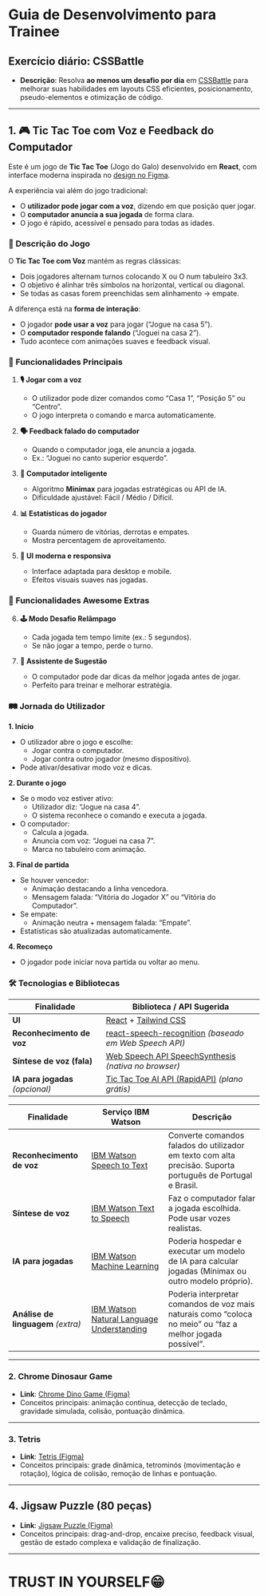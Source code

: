 # Guia de Desenvolvimento para Trainee

## Exercício diário: CSSBattle  
- **Descrição**: Resolva **ao menos um desafio por dia** em [CSSBattle](https://cssbattle.dev/) para melhorar suas habilidades em layouts CSS eficientes, posicionamento, pseudo-elementos e otimização de código.

---

## 1. 🎮 Tic Tac Toe com Voz e Feedback do Computador

Este é um jogo de **Tic Tac Toe** (Jogo do Galo) desenvolvido em **React**, com interface moderna inspirada no [design no Figma](https://www.figma.com/design/mHpnLMwTEDLXoDQQNpBbZN/Tic-Tac-Toe-Game-UI--Community-?t=5GGtCNfv3ZQ59n4F-0).  

A experiência vai além do jogo tradicional:
- O **utilizador pode jogar com a voz**, dizendo em que posição quer jogar.
- O **computador anuncia a sua jogada** de forma clara.
- O jogo é rápido, acessível e pensado para todas as idades.

### 📖 Descrição do Jogo

O **Tic Tac Toe com Voz** mantém as regras clássicas:
- Dois jogadores alternam turnos colocando X ou O num tabuleiro 3x3.
- O objetivo é alinhar três símbolos na horizontal, vertical ou diagonal.
- Se todas as casas forem preenchidas sem alinhamento → empate.

A diferença está na **forma de interação**:
- O jogador **pode usar a voz** para jogar (“Jogue na casa 5”).
- O **computador responde falando** (“Joguei na casa 2”).
- Tudo acontece com animações suaves e feedback visual.

### 🌟 Funcionalidades Principais

1. **🎙 Jogar com a voz**
   - O utilizador pode dizer comandos como “Casa 1”, “Posição 5” ou “Centro”.
   - O jogo interpreta o comando e marca automaticamente.

2. **🗣 Feedback falado do computador**
   - Quando o computador joga, ele anuncia a jogada.
   - Ex.: “Joguei no canto superior esquerdo”.

3. **🤖 Computador inteligente**
   - Algoritmo **Minimax** para jogadas estratégicas ou API de IA.
   - Dificuldade ajustável: Fácil / Médio / Difícil.

4. **📊 Estatísticas do jogador**
   - Guarda número de vitórias, derrotas e empates.
   - Mostra percentagem de aproveitamento.

5. **🎨 UI moderna e responsiva**
   - Interface adaptada para desktop e mobile.
   - Efeitos visuais suaves nas jogadas.

### 🚀 Funcionalidades Awesome Extras

6. **🕹 Modo Desafio Relâmpago**
   - Cada jogada tem tempo limite (ex.: 5 segundos).
   - Se não jogar a tempo, perde o turno.

7. **🎯 Assistente de Sugestão**
   - O computador pode dar dicas da melhor jogada antes de jogar.
   - Perfeito para treinar e melhorar estratégia.

### 🛤 Jornada do Utilizador

**1. Início**
- O utilizador abre o jogo e escolhe:
  - Jogar contra o computador.
  - Jogar contra outro jogador (mesmo dispositivo).
- Pode ativar/desativar modo voz e dicas.

**2. Durante o jogo**
- Se o modo voz estiver ativo:
  - Utilizador diz: “Jogue na casa 4”.
  - O sistema reconhece o comando e executa a jogada.
- O computador:
  - Calcula a jogada.
  - Anuncia com voz: “Joguei na casa 7”.
  - Marca no tabuleiro com animação.

**3. Final de partida**
- Se houver vencedor:
  - Animação destacando a linha vencedora.
  - Mensagem falada: “Vitória do Jogador X” ou “Vitória do Computador”.
- Se empate:
  - Animação neutra + mensagem falada: “Empate”.
- Estatísticas são atualizadas automaticamente.

**4. Recomeço**
- O jogador pode iniciar nova partida ou voltar ao menu.



### 🛠 Tecnologias e Bibliotecas

| Finalidade                      | Biblioteca / API Sugerida                                                                                   |
|----------------------------------|--------------------------------------------------------------------------------------------------------------|
| **UI**                           | [React](https://react.dev/) + [Tailwind CSS](https://tailwindcss.com/)                                       |
| **Reconhecimento de voz**        | [react-speech-recognition](https://www.npmjs.com/package/react-speech-recognition) *(baseado em Web Speech API)* |
| **Síntese de voz (fala)**        | [Web Speech API SpeechSynthesis](https://developer.mozilla.org/en-US/docs/Web/API/SpeechSynthesis) *(nativa no browser)* |
| **IA para jogadas** *(opcional)* | [Tic Tac Toe AI API (RapidAPI)](https://rapidapi.com/themaxgoldman/api/tic-tac-toe-ai) *(plano grátis)*       |

| Finalidade                         | Serviço IBM Watson                                                                                           | Descrição                                                                                                   |
| ---------------------------------- | ------------------------------------------------------------------------------------------------------------ | ----------------------------------------------------------------------------------------------------------- |
| **Reconhecimento de voz**          | [IBM Watson Speech to Text](https://www.ibm.com/cloud/watson-speech-to-text)                                 | Converte comandos falados do utilizador em texto com alta precisão. Suporta português de Portugal e Brasil. |
| **Síntese de voz**                 | [IBM Watson Text to Speech](https://www.ibm.com/cloud/watson-text-to-speech)                                 | Faz o computador falar a jogada escolhida. Pode usar vozes realistas.                                       |
| **IA para jogadas**                | [IBM Watson Machine Learning](https://www.ibm.com/cloud/machine-learning)                                    | Poderia hospedar e executar um modelo de IA para calcular jogadas (Minimax ou outro modelo próprio).        |
| **Análise de linguagem** *(extra)* | [IBM Watson Natural Language Understanding](https://www.ibm.com/cloud/watson-natural-language-understanding) | Poderia interpretar comandos de voz mais naturais como “coloca no meio” ou “faz a melhor jogada possível”.  |

---

### 2. Chrome Dinosaur Game  
- **Link**: [Chrome Dino Game (Figma)](https://www.figma.com/design/hE56cM5prvVv9bDimlLnLD/Playable-Chrome-Dino-Game--Community-?node-id=92-265&p=f&t=XZUGGf3cQJw1rwfk-0)  
- Conceitos principais: animação contínua, detecção de teclado, gravidade simulada, colisão, pontuação dinâmica.

---

### 3. Tetris  
- **Link**: [Tetris (Figma)](https://www.figma.com/design/p7fwLW9xwLd1c1Wkld8MWP/Tetris--Community-?node-id=5-35&t=bhZUmqbdCklc28bC-0)  
- Conceitos principais: grade dinâmica, tetrominós (movimentação e rotação), lógica de colisão, remoção de linhas e pontuação.

---

## 4. Jigsaw Puzzle (80 peças)  
- **Link**: [Jigsaw Puzzle (Figma)](https://www.figma.com/design/dzycmrPhO2GUi6Z9p57VXO/Jigsaw-Puzzle-Game---80-Piece--Community-?node-id=0-1&p=f&t=b3DakFWW5HcriO5i-0)  
- Conceitos principais: drag-and-drop, encaixe preciso, feedback visual, gestão de estado complexa e validação de finalização.

---

# TRUST IN YOURSELF😁
